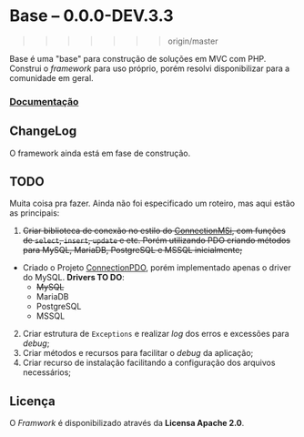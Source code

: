 # Base &ndash; 0.0.0-DEV.3.3
>>>>>>> origin/master

Base é uma "base" para construção de soluções em MVC com PHP. 
Construi o _framework_ para uso próprio, porém resolvi disponibilizar para a comunidade em geral.

### [Documentação](https://github.com/KaduAmaral/Base/wiki)

## ChangeLog

O framework ainda está em fase de construção.

## TODO

Muita coisa pra fazer. Ainda não foi especificado um roteiro, mas aqui estão as principais:

1. <s>Criar biblioteca de conexão no estilo do [ConnectionMSi](https://github.com/KaduAmaral/ConnectionMSi), com funções de `select`, `insert`, `update` e etc. Porém utilizando PDO criando métodos para MySQL, MariaDB, PostgreSQL e MSSQL inicialmente;</s>
  - Criado o Projeto [ConnectionPDO](https://github.com/KaduAmaral/ConnectionPDO), porém implementado apenas o driver do MySQL. **Drivers TO DO**:
    * <s>MySQL</s>
    * MariaDB
    * PostgreSQL
    * MSSQL
2. Criar estrutura de `Exceptions` e realizar _log_ dos erros e excessões para _debug_;
3. Criar métodos e recursos para facilitar o _debug_ da aplicação;
4. Criar recurso de instalação facilitando a configuração dos arquivos necessários;


## Licença

O _Framwork_ é disponibilizado através da **Licensa Apache 2.0**.